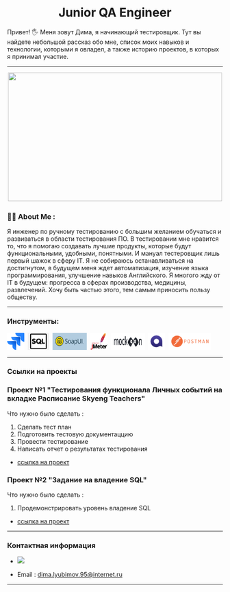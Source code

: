<h1 align="center">Junior QA Engineer</h1>
  
Привет! :raised_hand_with_fingers_splayed: Меня зовут Дима, я начинающий тестировщик. Тут вы найдете небольшой рассказ обо мне, список моих навыков и технологии, которыми я овладел, а также историю проектов, в которых я принимал участие.

---

<div align="center">
  <img src="https://media.giphy.com/media/dWesBcTLavkZuG35MI/giphy.gif" width="500" height="300"/>
</div>


### :man_technologist: About Me : 

Я инженер по ручному тестированию с большим желанием обучаться и развиваться в области тестирования ПО. В тестировании мне нравится то, что я помогаю создавать лучшие продукты, которые будут функциональными, удобными, понятными.  И мануал тестеровщик лишь первый шажок в сферу IT. Я не собираюсь останавливаться на достигнутом, в будущем меня ждет автоматизация, изучение языка программирования, улучшение навыков Английского.
Я многого жду от IT в будущем: прогресса в сферах производства, медицины, развлечений. Хочу быть частью этого, тем самым приносить пользу обществу.

---

### Инструменты: 

 <div>
  <img src="https://github.com/LyubimovDS/Hello/blob/main/folder/icon/5968875.png" title="Jira" alt="Java" width="40" height="40"/>&nbsp;
  <img src="https://github.com/LyubimovDS/Hello/blob/main/folder/icon/SQL.png" title="SQL" alt="Java" width="50" height="40"/>&nbsp;
  <img src="https://github.com/LyubimovDS/Hello/blob/main/folder/icon/SoapUI.png" title="SoapUI" alt="Java" width="80" height="40"/>&nbsp;
  <img src="https://github.com/LyubimovDS/Hello/blob/main/folder/icon/jmeter_square.svg" title="jmeter" alt="Java" width="40" height="40"/>&nbsp;
   <img src="https://github.com/LyubimovDS/Hello/blob/main/folder/icon/mokcoon.svg" title="mokcoon" alt="Java" width="80" height="40"/>&nbsp;
   <img src="https://github.com/LyubimovDS/Hello/blob/main/folder/icon/qase%20io_logo.png" title="qase.io" alt="Java" width="40" height="40"/>&nbsp;
   <img src="https://github.com/LyubimovDS/Hello/blob/main/folder/icon/%D0%BF%D0%BE%D1%81%D1%82%D0%BC%D0%B0%D0%BD.png" title="Postman" alt="Java" width="100" height="40"/>&nbsp;
   
</div>

---

### Ссылки на проекты

### Проект №1 "Тестирования функционала Личных событий на вкладке Расписание Skyeng Teachers"
Что нужно было сделать :
1. Сделать тест план
2. Подготовить тестовую документаццию
3. Провести тестирование
4. Написать отчет о результатах тестирования
- [ссылка на проект](https://lily-crayon-bbc.notion.site/Skyeng-Teachers-d724338f95dc48bb91927545e056561f?pvs=4)

### Проект №2 "Задание на владение SQL"
Что нужно было сделать :
1. Продемонстрировать уровень владение SQL

- [ссылка на проект](https://lily-crayon-bbc.notion.site/25a2b325c1ab4358a73ef2085be3eb9f?pvs=4)

---

### Контактная информация

- [<img src="https://upload.wikimedia.org/wikipedia/commons/8/82/Telegram_logo.svg" width="30">](https://t.me/LubimovDS)

- Email : dima.lyubimov.95@internet.ru

---

